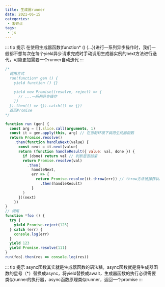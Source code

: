 ```yaml
---
title: 生成器runner
date: 2021-06-15
categories:
 - 零碎点
tags:
 - js
---
```


::: tip 提示
在使用生成器函数(function* () {...})进行一系列异步操作时，我们一般都不想每次在每个yield异步请求完成时手动调用生成器实例的next方法进行迭代，可能更加需要一个runner自动迭代
:::

```js
/*
  调用方式
  run(function* gen () {
    yield function () {}
  
    yield new Promise((resolve, reject) => {
      // ...一系列异步操作
    })
  }).then(() => {}).catch(() => {})
  返回Promise
*/

function run (gen) {
  const arg = [].slice.call(arguments, 1)
  const it = gen.apply(this, arg) // 在当前环境下调用生成器函数
  return Promise.resolve()
    .then(function handleNext(value) {
      const next = it.next(value)
      return (function handleResult({ value: val, done }) {
        if (done) return val // 判断是否结束
        return Promise.resolve(val)
          .then(
            handleNext,
            err => {
              return Promise.resolve(it.throw(err)) // throw方法被捕获以后，会附带执行下一条yield表达式（就是会附带执行next方法）
                .then(handleResult)
            }
        )
      })(next)
    })
}
// 调用
function *foo () {
  try {
    yield Promise.reject(123)
  } catch (err) {
    console.log(err)
  }
  yield 123
  yield Promise.resolve(111)
}
run(foo).then(res => console.log(res))
```
::: tip 提示
async函数其实就是生成器函数的语法糖，async函数就是将生成器函数的星号（*）替换成async，将yield替换成await，生成器函数的执行必须需要类似runner的执行器，async函数原理类似runner，返回一个promise
:::